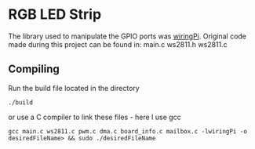# RGB LED Strip
The library used to manipulate the GPIO ports was [wiringPi](wiringpi.com).
Original code made during this project can be found in:  main.c ws2811.h ws2811.c

## Compiling
Run the build file located in the directory
<pre><code>./build</code></pre>

or use a C compiler to link these files - here I use gcc
<pre><code>gcc main.c ws2811.c pwm.c dma.c board_info.c mailbox.c -lwiringPi -o desiredFileName> && sudo ./desiredFileName</code></pre>
